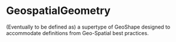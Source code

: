 # GeospatialGeometry

(Eventually to be defined as) a supertype of GeoShape designed to accommodate definitions from Geo-Spatial best practices.
